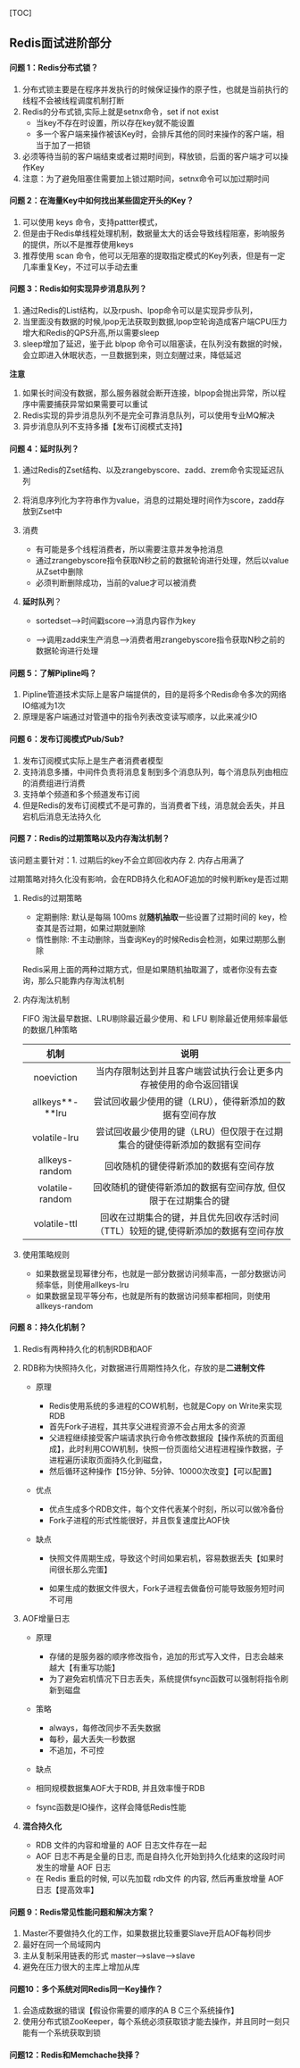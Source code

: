 [TOC]

## Redis面试进阶部分



#### 问题 1：Redis分布式锁？

1.  分布式锁主要是在程序并发执行的时候保证操作的原子性，也就是当前执行的线程不会被线程调度机制打断
2.  Redis的分布式锁,实际上就是setnx命令，set if not exist
    *   当key不存在时设置，所以存在key就不能设置
    *   多一个客户端来操作被该Key时，会排斥其他的同时来操作的客户端，相当于加了一把锁
3.  必须等待当前的客户端结束或者过期时间到，释放锁，后面的客户端才可以操作Key
4.  注意：为了避免阻塞住需要加上锁过期时间，setnx命令可以加过期时间



#### 问题 2：在海量Key中如何找出某些固定开头的Key？

1.  可以使用 keys 命令，支持pattter模式，
2.  但是由于Redis单线程处理机制，数据量太大的话会导致线程阻塞，影响服务的提供，所以不是推荐使用keys
3.  推荐使用 scan 命令，他可以无阻塞的提取指定模式的Key列表，但是有一定几率重复Key，不过可以手动去重



#### 问题 3：Redis如何实现异步消息队列？

1.  通过Redis的List结构，以及rpush、lpop命令可以是实现异步队列，
2.  当里面没有数据的时候,lpop无法获取到数据,lpop空轮询造成客户端CPU压力增大和Redis的QPS升高,所以需要sleep
3.  sleep增加了延迟，鉴于此 blpop 命令可以阻塞读，在队列没有数据的时候，会立即进入休眠状态，一旦数据到来，则立刻醒过来，降低延迟

**注意** 

1.  如果长时间没有数据，那么服务器就会断开连接，blpop会抛出异常，所以程序中需要捕获异常如果需要可以重试
2.  Redis实现的异步消息队列不是完全可靠消息队列，可以使用专业MQ解决
3.  异步消息队列不支持多播【发布订阅模式支持】



#### 问题 4：延时队列？

1.  通过Redis的Zset结构、以及zrangebyscore、zadd、zrem命令实现延迟队列

2.  将消息序列化为字符串作为value，消息的过期处理时间作为score，zadd存放到Zset中

3.  消费
    *   有可能是多个线程消费者，所以需要注意并发争抢消息
    *   通过zrangebyscore指令获取N秒之前的数据轮询进行处理，然后以value从Zset中删除
    *   必须判断删除成功，当前的value才可以被消费
    
4.  **延时队列**？

    *   sortedset——>时间戳score——>消息内容作为key

    *   ——>调用zadd来生产消息——>消费者用zrangebyscore指令获取N秒之前的数据轮询进行处理



#### 问题 5：了解Pipline吗？

1.  Pipline管道技术实际上是客户端提供的，目的是将多个Redis命令多次的网络IO缩减为1次
2.  原理是客户端通过对管道中的指令列表改变读写顺序，以此来减少IO



#### 问题 6：发布订阅模式Pub/Sub?

1.  发布订阅模式实际上是生产者消费者模型
2.  支持消息多播，中间件负责将消息复制到多个消息队列，每个消息队列由相应的消费组进行消费
3.  支持单个频道和多个频道发布订阅
4.  但是Redis的发布订阅模式不是可靠的，当消费者下线，消息就会丢失，并且宕机后消息无法持久化



#### 问题 7：Redis的过期策略以及内存淘汰机制？

该问题主要针对：1. 过期后的key不会立即回收内存 2. 内存占用满了

过期策略对持久化没有影响，会在RDB持久化和AOF追加的时候判断key是否过期

1.  Redis的过期策略

    *   定期删除: 默认是每隔 100ms 就**随机抽取**一些设置了过期时间的 key，检查其是否过期，如果过期就删除
    *   惰性删除: 不主动删除，当查询Key的时候Redis会检测，如果过期那么删除

    Redis采用上面的两种过期方式，但是如果随机抽取漏了，或者你没有去查询，那么只能靠内存淘汰机制

2.  内存淘汰机制

     FIFO 淘汰最早数据、LRU剔除最近最少使用、和 LFU 剔除最近使用频率最低的数据几种策略

    |      机制       |                             说明                             |
    | :-------------: | :----------------------------------------------------------: |
    |   noeviction    | 当内存限制达到并且客户端尝试执行会让更多内存被使用的命令返回错误 |
    | allkeys**-**lru |   尝试回收最少使用的键（LRU），使得新添加的数据有空间存放    |
    |  volatile-lru   | 尝试回收最少使用的键（LRU）但仅限于在过期集合的键使得新添加的数据有空间存 |
    | allkeys-random  |            回收随机的键使得新添加的数据有空间存放            |
    | volatile-random | 回收随机的键使得新添加的数据有空间存放, 但仅限于在过期集合的键 |
    |  volatile-ttl   | 回收在过期集合的键，并且优先回收存活时间（TTL）较短的键,使得新添加的数据有空间存放 |


3.  使用策略规则

    *   如果数据呈现幂律分布，也就是一部分数据访问频率高，一部分数据访问频率低，则使用allkeys-lru
    *   如果数据呈现平等分布，也就是所有的数据访问频率都相同，则使用allkeys-random

    

#### 问题 8：持久化机制？

1.  Redis有两种持久化的机制RDB和AOF

2.  RDB称为快照持久化，对数据进行周期性持久化，存放的是**二进制文件**

    *   原理

        *   Redis使用系统的多进程的COW机制，也就是Copy on Write来实现RDB
        *   首先Fork子进程，其共享父进程资源不会占用太多的资源
        *   父进程继续接受客户端请求执行命令修改数据段【操作系统的页面组成】，此时利用COW机制，快照一份页面给父进程进程操作数据，子进程遍历读取页面持久化到磁盘，
        *   然后循环这种操作【15分钟、5分钟、10000次改变】【可以配置】

    *   优点

        *   优点生成多个RDB文件，每个文件代表某个时刻，所以可以做冷备份
        *   Fork子进程的形式性能很好，并且恢复速度比AOF快

    *   缺点

        *   快照文件周期生成，导致这个时间如果宕机，容易数据丢失【如果时间很长那么完蛋】

        *   如果生成的数据文件很大，Fork子进程去做备份可能导致服务短时间不可用

            

3.  AOF增量日志

    *   原理

        *   存储的是服务器的顺序修改指令，追加的形式写入文件，日志会越来越大【有重写功能】
        *   为了避免宕机情况下日志丢失，系统提供fsync函数可以强制将指令刷新到磁盘
    *   策略
        *   always，每修改同步不丢失数据
        *   每秒，最大丢失一秒数据
        *   不追加，不可控
    *   缺点
    *   相同规模数据集AOF大于RDB, 并且效率慢于RDB
      *   fsync函数是IO操作，这样会降低Redis性能

    

4.  **混合持久化**
  
    *   RDB 文件的内容和增量的 AOF 日志文件存在一起
    *   AOF 日志不再是全量的日志, 而是自持久化开始到持久化结束的这段时间发生的增量 AOF 日志
    *   在 Redis 重启的时候, 可以先加载 rdb文件 的内容, 然后再重放增量 AOF 日志【提高效率】



#### 问题 9：Redis常见性能问题和解决方案？

1.  Master不要做持久化的工作，如果数据比较重要Slave开启AOF每秒同步
2.  最好在同一个局域网内
3.  主从复制采用链表的形式 master——>slave——>slave
4.  避免在压力很大的主库上增加从库



#### 问题10：多个系统对同Redis同一Key操作？

1.  会造成数据的错误【假设你需要的顺序的A B C三个系统操作】
2.  使用分布式锁ZooKeeper，每个系统必须获取锁才能去操作，并且同时一刻只能有一个系统获取到锁



#### 问题12：Redis和Memchache抉择？